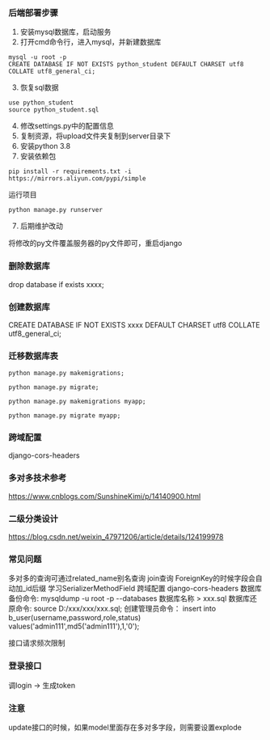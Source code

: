 ### 后端部署步骤



1. 安装mysql数据库，启动服务
2. 打开cmd命令行，进入mysql，并新建数据库
```
mysql -u root -p
CREATE DATABASE IF NOT EXISTS python_student DEFAULT CHARSET utf8 COLLATE utf8_general_ci;
```
3. 恢复sql数据
```
use python_student
source python_student.sql
```
4. 修改settings.py中的配置信息
5. 复制资源，将upload文件夹复制到server目录下
6. 安装python 3.8
7. 安装依赖包
```
pip install -r requirements.txt -i https://mirrors.aliyun.com/pypi/simple
```
运行项目
```
python manage.py runserver
```
7. 后期维护改动

将修改的py文件覆盖服务器的py文件即可，重启django

### 删除数据库

drop database if exists xxxx;

### 创建数据库

CREATE DATABASE IF NOT EXISTS xxxx DEFAULT CHARSET utf8 COLLATE utf8_general_ci;


### 迁移数据库表

```
python manage.py makemigrations;

python manage.py migrate;

python manage.py makemigrations myapp;

python manage.py migrate myapp;
```

### 跨域配置

django-cors-headers

### 多对多技术参考

https://www.cnblogs.com/SunshineKimi/p/14140900.html

### 二级分类设计
https://blog.csdn.net/weixin_47971206/article/details/124199978

### 常见问题

多对多的查询可通过related_name别名查询
join查询
ForeignKey的时候字段会自动加_id后缀
学习SerializerMethodField
跨域配置 django-cors-headers
数据库备份命令:
mysqldump -u root -p --databases 数据库名称 > xxx.sql
数据库还原命令:
source D:/xxx/xxx/xxx.sql;
创建管理员命令：
insert into b_user(username,password,role,status) values('admin111',md5('admin111'),1,'0');

接口请求频次限制


### 登录接口

调login -> 生成token


### 注意

update接口的时候，如果model里面存在多对多字段，则需要设置explode






